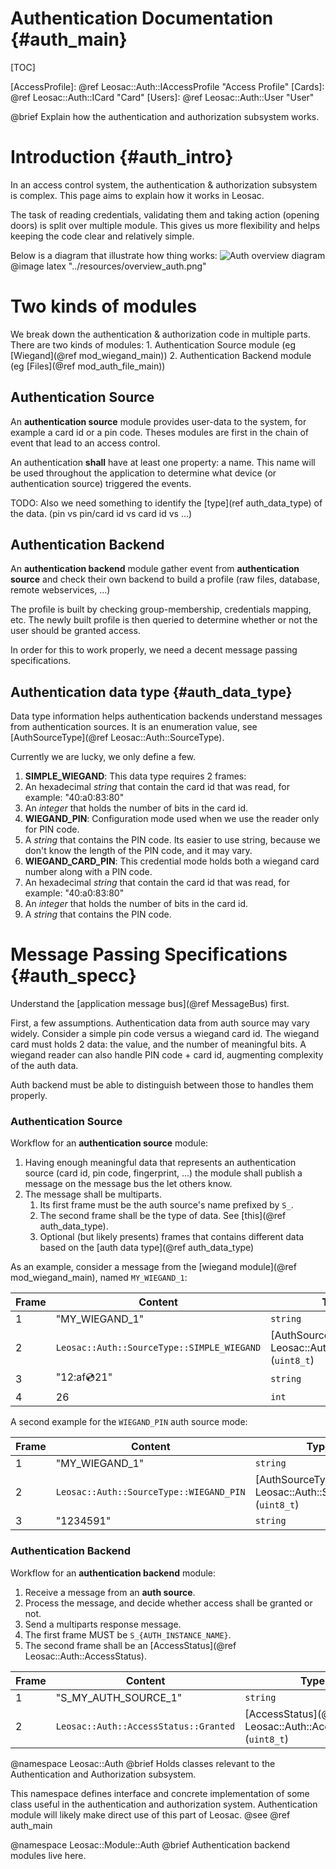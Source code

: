 Authentication Documentation {#auth_main}
============================================

[TOC]

[AccessProfile]: @ref Leosac::Auth::IAccessProfile "Access Profile"
[Cards]: @ref Leosac::Auth::ICard "Card"
[Users]: @ref Leosac::Auth::User "User"

@brief Explain how the authentication and authorization subsystem works.

Introduction {#auth_intro}
=============================

In an access control system, the authentication & authorization subsystem is complex.
This page aims to explain how it works in Leosac.

The task of reading credentials, validating them and taking action (opening doors) is split
over multiple module. This gives us more flexibility and helps keeping the code clear and relatively simple.

Below is a diagram that illustrate how thing works:
![Auth overview diagram](../resources/overview_auth.png)
@image latex "../resources/overview_auth.png"


Two kinds of modules
====================

We break down the authentication & authorization code in multiple parts.
There are two kinds of modules:
    1. Authentication Source module (eg [Wiegand](@ref mod_wiegand_main))
    2. Authentication Backend module (eg [Files](@ref mod_auth_file_main))

Authentication Source
---------------------

An **authentication source** module provides user-data to the system, for example
a card id or a pin code. Theses modules are first in the chain of event that lead
to an access control.

An authentication **shall** have at least one property: a name.
This name will be used throughout the application to determine what device (or authentication
source) triggered the events.

TODO:
Also we need something to identify the [type](ref auth_data_type) of the data. (pin vs pin/card id vs card id vs ...)

Authentication Backend
----------------------

An **authentication backend** module gather event from **authentication source**
and check their own backend to build a profile (raw files, database, remote webservices, ...)

The profile is built by checking group-membership, credentials mapping, etc.
The newly built profile is then queried to determine whether or not the user should be granted access.

In order for this to work properly, we need a decent message passing specifications.

Authentication data type {#auth_data_type}
------------------------------------------

Data type information helps authentication backends understand messages from authentication sources.
It is an enumeration value, see [AuthSourceType](@ref Leosac::Auth::SourceType).

Currently we are lucky, we only define a few.

1. **SIMPLE_WIEGAND**: This data type requires 2 frames:
  1. An hexadecimal *string* that contain the card id that was read, for example: "40:a0:83:80"
  2. An *integer* that holds the number of bits in the card id. 
2. **WIEGAND_PIN**: Configuration mode used when we use the reader only for PIN code.
  1. A *string* that contains the PIN code. Its easier to use string, because we don't know the length
    of the PIN code, and it may vary.
3. **WIEGAND_CARD_PIN**: This credential mode holds both a wiegand card number along with a PIN code.
  1. An hexadecimal *string* that contain the card id that was read, for example: "40:a0:83:80"
  2. An *integer* that holds the number of bits in the card id.
  3. A *string* that contains the PIN code.

Message Passing Specifications {#auth_specc}
============================================

Understand the [application message bus](@ref MessageBus) first.

First, a few assumptions. Authentication data from auth source may vary widely.
Consider a simple pin code versus a wiegand card id. The wiegand card must holds 2 data: the value, and the
number of meaningful bits.
A wiegand reader can also handle PIN code + card id, augmenting complexity of the auth data.

Auth backend must be able to distinguish between those to handles them properly.

### Authentication Source

Workflow for an **authentication source** module:
 1. Having enough meaningful data that represents an authentication source (card id, pin code, fingerprint, ...)
    the module shall publish a message on the message bus the let others know.
 2. The message shall be multiparts.
    1. Its first frame must be the auth source's name prefixed by `S_`.
    2. The second frame shall be the type of data. See [this](@ref auth_data_type).    
    3. Optional (but likely presents) frames that contains different data based on the [auth data type](@ref auth_data_type)


As an example, consider a message from the [wiegand module](@ref mod_wiegand_main), named `MY_WIEGAND_1`:

Frame    | Content                                       | Type
---------|-----------------------------------------------|-------------------------------------------------------------
1        | "MY_WIEGAND_1"                                | `string`
2        | `Leosac::Auth::SourceType::SIMPLE_WIEGAND`    | [AuthSourceType](@ref Leosac::Auth::SourceType) (`uint8_t`)
3        | "12:af:cd:21"                                 | `string`
4        | 26                                            | `int` 


A second example for the `WIEGAND_PIN` auth source mode:

Frame    | Content                                       | Type
---------|-----------------------------------------------|-------------------------------------------------------------
1        | "MY_WIEGAND_1"                                | `string`
2        | `Leosac::Auth::SourceType::WIEGAND_PIN`       | [AuthSourceType](@ref Leosac::Auth::SourceType) (`uint8_t`)
3        | "1234591"                                     | `string`


### Authentication Backend

Workflow for an **authentication backend** module:
 1. Receive a message from an **auth source**.
 2. Process the message, and decide whether access shall be granted or not.
 3. Send a multiparts response message.
   1. The first frame MUST be `S_{AUTH_INSTANCE_NAME}`.
   2. The second frame shall be an [AccessStatus](@ref Leosac::Auth::AccessStatus).

Frame    | Content                                       | Type
---------|-----------------------------------------------|-------------------------------------------------------------
1        | "S_MY_AUTH_SOURCE_1"                          | `string`
2        | `Leosac::Auth::AccessStatus::Granted`         | [AccessStatus](@ref Leosac::Auth::AccessStatus) (`uint8_t`)

@namespace Leosac::Auth
@brief Holds classes relevant to the Authentication and Authorization subsystem.

This namespace defines interface and concrete implementation of some class
useful in the authentication and authorization system. Authentication module
will likely make direct use of this part of Leosac.
@see @ref auth_main


@namespace Leosac::Module::Auth
@brief Authentication backend modules live here.
